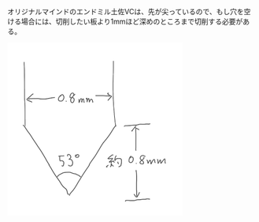 オリジナルマインドのエンドミル土佐VCは、先が尖っているので、もし穴を空ける場合には、切削したい板より1mmほど深めのところまで切削する必要がある。

![土佐VCのテーパー部分の長さ](tosavc-tepered-length.png)